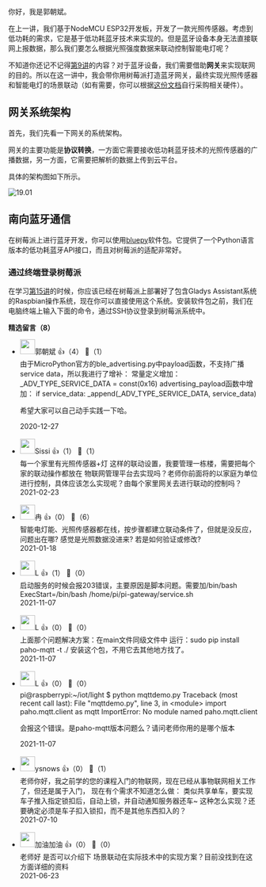 你好，我是郭朝斌。

在上一讲，我们基于NodeMCU ESP32开发板，开发了一款光照传感器。考虑到低功耗的需求，它是基于低功耗蓝牙技术来实现的。但是蓝牙设备本身无法直接联网上报数据，那么我们要怎么根据光照强度数据来联动控制智能电灯呢？

不知道你还记不记得[第9讲](https://time.geekbang.org/column/article/313631)的内容？对于蓝牙设备，我们需要借助**网关**来实现联网的目的。所以在这一讲中，我会带你用树莓派打造蓝牙网关，最终实现光照传感器和智能电灯的场景联动（如有需要，你可以根据[这份文档](https://shimo.im/sheets/D3VVPdwcYRhhQRXh/MODOC)自行采购相关硬件）。

## 网关系统架构

首先，我们先看一下网关的系统架构。

网关的主要功能是**协议转换**，一方面它需要接收低功耗蓝牙技术的光照传感器的广播数据，另一方面，它需要把解析的数据上传到云平台。

具体的架构图如下所示。

![19.01](https://static001.geekbang.org/resource/image/e4/44/e44a8bfe765e535f320568f57a3cfa44.jpg?wh=2700%2A1335)

## 南向蓝牙通信

在树莓派上进行蓝牙开发，你可以使用[bluepy](https://github.com/IanHarvey/bluepy)软件包。它提供了一个Python语言版本的低功耗蓝牙API接口，而且对树莓派的适配非常好。

### 通过终端登录树莓派

在学习[第15讲](https://time.geekbang.org/column/article/320675)的时候，你应该已经在树莓派上部署好了包含Gladys Assistant系统的Raspbian操作系统，现在你可以直接使用这个系统。安装软件包之前，我们在电脑终端上输入下面的命令，通过SSH协议登录到树莓派系统中。
<div><strong>精选留言（8）</strong></div><ul>
<li><img src="https://static001.geekbang.org/account/avatar/00/23/20/db/b04f43dc.jpg" width="30px"><span>郭朝斌</span> 👍（4） 💬（1）<div>由于MicroPython官方的ble_advertising.py中payload函数，不支持广播service data，所以我进行了增补：
常量定义增加：_ADV_TYPE_SERVICE_DATA = const(0x16)
advertising_payload函数中增加：
if service_data:
        _append(_ADV_TYPE_SERVICE_DATA, service_data)

希望大家可以自己动手实践一下哈。</div>2020-12-27</li><br/><li><img src="https://static001.geekbang.org/account/avatar/00/13/bb/56/41cbcda2.jpg" width="30px"><span>Sissi</span> 👍（1） 💬（1）<div>每一个家里有光照传感器+灯 这样的联动设置，我要管理一栋楼，需要把每个家的联动操作都放在 物联网管理平台去实现吗？老师你前面将的以家庭为单位进行控制，具体应该怎么实现呢？由每个家里网关去进行联动的控制吗？</div>2021-02-23</li><br/><li><img src="https://static001.geekbang.org/account/avatar/00/23/3c/b5/41dc3a16.jpg" width="30px"><span>冉</span> 👍（0） 💬（6）<div>智能电灯能、光照传感器都在线，按步骤都建立联动条件了，但就是没反应，问题出在哪? 感觉是光照数据没进来? 若是如何验证或修改?</div>2021-01-18</li><br/><li><img src="https://static001.geekbang.org/account/avatar/00/19/d3/98/fd49cff1.jpg" width="30px"><span>L</span> 👍（1） 💬（0）<div>启动服务的时候会报203错误，主要原因是脚本问题。需要加&#47;bin&#47;bash
ExecStart=&#47;bin&#47;bash &#47;home&#47;pi&#47;pi-gateway&#47;service.sh</div>2021-11-07</li><br/><li><img src="https://static001.geekbang.org/account/avatar/00/19/d3/98/fd49cff1.jpg" width="30px"><span>L</span> 👍（0） 💬（0）<div>上面那个问题解决方案：在main文件同级文件中 运行：sudo pip install paho-mqtt -t .&#47; 安装这个包，不用它去其他地方找了。</div>2021-11-07</li><br/><li><img src="https://static001.geekbang.org/account/avatar/00/19/d3/98/fd49cff1.jpg" width="30px"><span>L</span> 👍（0） 💬（0）<div>pi@raspberrypi:~&#47;iot&#47;light $ python mqttdemo.py
Traceback (most recent call last):
  File &quot;mqttdemo.py&quot;, line 3, in &lt;module&gt;
    import paho.mqtt.client as mqtt
ImportError: No module named paho.mqtt.client

会报这个错误。是paho-mqtt版本问题么？请问老师你用的是哪个版本</div>2021-11-07</li><br/><li><img src="https://static001.geekbang.org/account/avatar/00/13/3b/83/a5327123.jpg" width="30px"><span>ysnows</span> 👍（0） 💬（1）<div>老师你好，我之前学的您的课程入门的物联网，现在已经从事物联网相关工作了，但还是属于入门， 现在有个需求不知道怎么做： 类似共享单车，要实现车子推入指定锁扣后，自动上锁，并自动通知服务器还车~ 这种怎么实现？还要确定必须是车子扣入锁扣，而不是其他东西扣入的？</div>2021-07-10</li><br/><li><img src="https://static001.geekbang.org/account/avatar/00/1f/05/63/dd59ad18.jpg" width="30px"><span>加油加油</span> 👍（0） 💬（0）<div>老师好 是否可以介绍下 场景联动在实际技术中的实现方案？目前没找到在这方面详细的资料</div>2021-06-23</li><br/>
</ul>